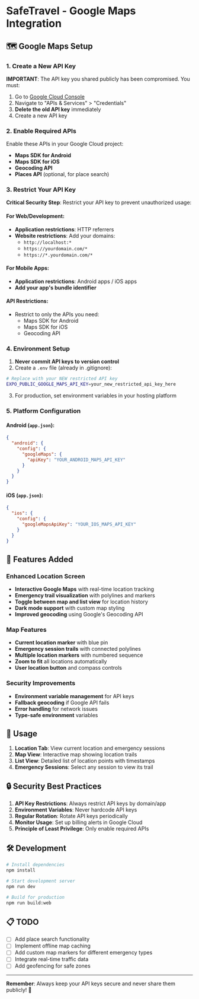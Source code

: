 # SafeTravel - Google Maps Integration

## 🗺️ Google Maps Setup

### 1. Create a New API Key

**IMPORTANT**: The API key you shared publicly has been compromised. You must:

1. Go to [Google Cloud Console](https://console.cloud.google.com/)
2. Navigate to "APIs & Services" > "Credentials"
3. **Delete the old API key** immediately
4. Create a new API key

### 2. Enable Required APIs

Enable these APIs in your Google Cloud project:
- **Maps SDK for Android**
- **Maps SDK for iOS** 
- **Geocoding API**
- **Places API** (optional, for place search)

### 3. Restrict Your API Key

**Critical Security Step**: Restrict your API key to prevent unauthorized usage:

#### For Web/Development:
- **Application restrictions**: HTTP referrers
- **Website restrictions**: Add your domains:
  - `http://localhost:*`
  - `https://yourdomain.com/*`
  - `https://*.yourdomain.com/*`

#### For Mobile Apps:
- **Application restrictions**: Android apps / iOS apps
- **Add your app's bundle identifier**

#### API Restrictions:
- Restrict to only the APIs you need:
  - Maps SDK for Android
  - Maps SDK for iOS
  - Geocoding API

### 4. Environment Setup

1. **Never commit API keys to version control**
2. Create a `.env` file (already in .gitignore):

```bash
# Replace with your NEW restricted API key
EXPO_PUBLIC_GOOGLE_MAPS_API_KEY=your_new_restricted_api_key_here
```

3. For production, set environment variables in your hosting platform

### 5. Platform Configuration

#### Android (`app.json`):
```json
{
  "android": {
    "config": {
      "googleMaps": {
        "apiKey": "YOUR_ANDROID_MAPS_API_KEY"
      }
    }
  }
}
```

#### iOS (`app.json`):
```json
{
  "ios": {
    "config": {
      "googleMapsApiKey": "YOUR_IOS_MAPS_API_KEY"
    }
  }
}
```

## 🚀 Features Added

### Enhanced Location Screen
- **Interactive Google Maps** with real-time location tracking
- **Emergency trail visualization** with polylines and markers
- **Toggle between map and list view** for location history
- **Dark mode support** with custom map styling
- **Improved geocoding** using Google's Geocoding API

### Map Features
- **Current location marker** with blue pin
- **Emergency session trails** with connected polylines
- **Multiple location markers** with numbered sequence
- **Zoom to fit** all locations automatically
- **User location button** and compass controls

### Security Improvements
- **Environment variable management** for API keys
- **Fallback geocoding** if Google API fails
- **Error handling** for network issues
- **Type-safe environment** variables

## 📱 Usage

1. **Location Tab**: View current location and emergency sessions
2. **Map View**: Interactive map showing location trails
3. **List View**: Detailed list of location points with timestamps
4. **Emergency Sessions**: Select any session to view its trail

## 🔒 Security Best Practices

1. **API Key Restrictions**: Always restrict API keys by domain/app
2. **Environment Variables**: Never hardcode API keys
3. **Regular Rotation**: Rotate API keys periodically
4. **Monitor Usage**: Set up billing alerts in Google Cloud
5. **Principle of Least Privilege**: Only enable required APIs

## 🛠️ Development

```bash
# Install dependencies
npm install

# Start development server
npm run dev

# Build for production
npm run build:web
```

## 📋 TODO

- [ ] Add place search functionality
- [ ] Implement offline map caching
- [ ] Add custom map markers for different emergency types
- [ ] Integrate real-time traffic data
- [ ] Add geofencing for safe zones

---

**Remember**: Always keep your API keys secure and never share them publicly! 🔐
